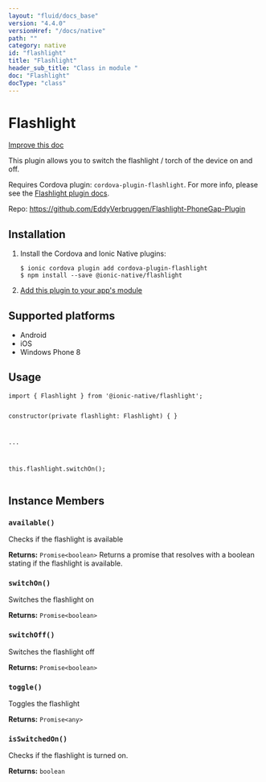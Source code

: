 ```yaml
---
layout: "fluid/docs_base"
version: "4.4.0"
versionHref: "/docs/native"
path: ""
category: native
id: "flashlight"
title: "Flashlight"
header_sub_title: "Class in module "
doc: "Flashlight"
docType: "class"
---
```


<h1 class="api-title">Flashlight</h1>

<a class="improve-v2-docs" href="http://github.com/ionic-team/ionic-native/edit/master/src/@ionic-native/plugins/flashlight/index.ts#L1">
  Improve this doc
</a>







<p>This plugin allows you to switch the flashlight / torch of the device on and off.</p>
<p>Requires Cordova plugin: <code>cordova-plugin-flashlight</code>. For more info, please see the <a href="https://github.com/EddyVerbruggen/Flashlight-PhoneGap-Plugin">Flashlight plugin docs</a>.</p>


<p>Repo:
  <a href="https://github.com/EddyVerbruggen/Flashlight-PhoneGap-Plugin">
    https://github.com/EddyVerbruggen/Flashlight-PhoneGap-Plugin
  </a>
</p>


<h2><a class="anchor" name="installation" href="#installation"></a>Installation</h2>
<ol class="installation">
  <li>Install the Cordova and Ionic Native plugins:<br>
    <pre><code class="nohighlight">$ ionic cordova plugin add cordova-plugin-flashlight
$ npm install --save @ionic-native/flashlight
</code></pre>
  </li>
  <li><a href="https://ionicframework.com/docs/native/#Add_Plugins_to_Your_App_Module">Add this plugin to your app's module</a></li>
</ol>



<h2><a class="anchor" name="platforms" href="#platforms"></a>Supported platforms</h2>
<ul>
  <li>Android</li><li>iOS</li><li>Windows Phone 8</li>
</ul>






<h2><a class="anchor" name="usage" href="#usage"></a>Usage</h2>
<pre><code class="lang-typescript">import { Flashlight } from &#39;@ionic-native/flashlight&#39;;

constructor(private flashlight: Flashlight) { }

...

this.flashlight.switchOn();
</code></pre>








<h2><a class="anchor" name="instance-members" href="#instance-members"></a>Instance Members</h2>
<h3><a class="anchor" name="available" href="#available"></a><code>available()</code></h3>


Checks if the flashlight is available


<div class="return-value" markdown="1">
  <i class="icon ion-arrow-return-left"></i>
  <b>Returns:</b> <code>Promise&lt;boolean&gt;</code> Returns a promise that resolves with a boolean stating if the flashlight is available.
</div><h3><a class="anchor" name="switchOn" href="#switchOn"></a><code>switchOn()</code></h3>


Switches the flashlight on


<div class="return-value" markdown="1">
  <i class="icon ion-arrow-return-left"></i>
  <b>Returns:</b> <code>Promise&lt;boolean&gt;</code> 
</div><h3><a class="anchor" name="switchOff" href="#switchOff"></a><code>switchOff()</code></h3>


Switches the flashlight off


<div class="return-value" markdown="1">
  <i class="icon ion-arrow-return-left"></i>
  <b>Returns:</b> <code>Promise&lt;boolean&gt;</code> 
</div><h3><a class="anchor" name="toggle" href="#toggle"></a><code>toggle()</code></h3>


Toggles the flashlight


<div class="return-value" markdown="1">
  <i class="icon ion-arrow-return-left"></i>
  <b>Returns:</b> <code>Promise&lt;any&gt;</code> 
</div><h3><a class="anchor" name="isSwitchedOn" href="#isSwitchedOn"></a><code>isSwitchedOn()</code></h3>




Checks if the flashlight is turned on.


<div class="return-value" markdown="1">
  <i class="icon ion-arrow-return-left"></i>
  <b>Returns:</b> <code>boolean</code> 
</div>





